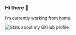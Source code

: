 ### Hi there 👋

I’m currently working from home.

![Stats about my GitHub profile](https://github-readme-stats.vercel.app/api?username=XieJiSS&show_icons=true&title_color=f3f3f3&icon_color=65d363&text_color=ccc&bg_color=111&include_all_commits=true)
